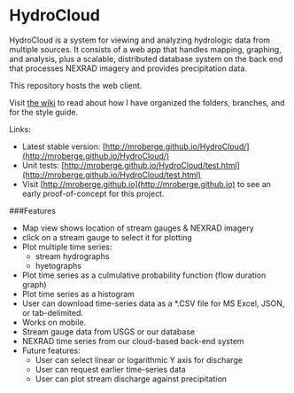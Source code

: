 HydroCloud
==========
HydroCloud is a system for viewing and analyzing hydrologic data from multiple sources. It consists of a web app that handles mapping, graphing, and analysis, plus a scalable, distributed database system on the back end that processes NEXRAD imagery and provides precipitation data.

This repository hosts the web client.

Visit [the wiki](https://github.com/mroberge/HydroCloud/wiki) to read about how I have organized the folders, branches, and for the style guide.

Links:
* Latest stable version: [http://mroberge.github.io/HydroCloud/](http://mroberge.github.io/HydroCloud/)
* Unit tests: [http://mroberge.github.io/HydroCloud/test.html](http://mroberge.github.io/HydroCloud/test.html)
* Visit [http://mroberge.github.io](http://mroberge.github.io) to see an early proof-of-concept for this project.

###Features
* Map view shows location of stream gauges & NEXRAD imagery
* click on a stream gauge to select it for plotting
* Plot multiple time series:
  * stream hydrographs
  * hyetographs
* Plot time series as a culmulative probability function (flow duration graph)
* Plot time series as a histogram
* User can download time-series data as a *.CSV file for MS Excel, JSON, or tab-delimited.
* Works on mobile.
* Stream gauge data from USGS or our database
* NEXRAD time series from our cloud-based back-end system
* Future features:
  * User can select linear or logarithmic Y axis for discharge
  * User can request earlier time-series data
  * User can plot stream discharge against precipitation
